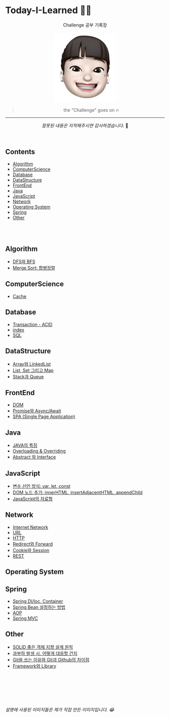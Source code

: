 # Today-I-Learned 👩‍💻 

<div align='center'>
Challenge 공부 기록장  
<br/><br/>
<img src="https://github.com/ChaerinYu/Today-I-Learned/blob/main/img/profile.png" width="200px">

> the "Challenge" goes on 🔥

--- 

_잘못된 내용은 지적해주시면 감사하겠습니다._ 👏  

</div>
<br/>

## Contents


- [Algorithm](#Algorithm)
- [ComputerScience](#CS)
- [Database](#Database)
- [DataStructure](#DataStructure)
- [FrontEnd](#FrontEnd)
- [Java](#Java)
- [JavaScript](#JavaScript)
- [Network](#Network)
- [Operating System](#OS)
- [Spring](#Spring)
- [Other](#Other)

<br/><br/>


## Algorithm
- [DFS와 BFS](Algorithm/DFS_and_BFS.md)
- [Merge Sort: 합병정렬](Algorithm/merge_sort.md)

## ComputerScience
- [Cache](CS/Cache.md)

## Database
- [Transaction - ACID](Database/transaction.md)
- [index](Database/index.md)
- [SQL](Database/SQL.md)

## DataStructure
- [Array와 LinkedList](DataStructure/Array_vs_LinkedList.md)
- [List, Set 그리고 Map](DataStructure/List_vs_Set_vs_Map.md)
- [Stack과 Queue](DataStructure/Stack_vs_Queue.md)

## FrontEnd
- [DOM](FrontEnd/DOM.md)
- [Promise와 Async/Await](FrontEnd/promise_async_await.md)
- [SPA (Single Page Application)](FrontEnd/SPA.md)

## Java
- [JAVA의 특징](Java/JAVA의_특징.md)
- [Overloading & Overriding](Java/Overload_Overriding.md)
- [Abstract 와 Interface](Java/Abstract_vs_Interface.md)

## JavaScript
- [변수 선언 방식: var, let, const](JavaScript/variable.md)
- [DOM 노드 추가: innerHTML, insertAdjacentHTML, appendChild](JavaScript/innerHTML.md)
- [JavaScript의 자료형](JavaScript/js_type.md)

## Network
- [Internet Network](Network/Internet_Network.md)
- [URL](Network/url.md)
- [HTTP](Network/HTTP.md)
- [Redirect와 Forward](Network/redirect_vs_forward.md)
- [Cookie와 Session](Network/cookie_vs_session.md)
- [REST](Network/REST.md)

## Operating System

## Spring
- [Spring DI/Ioc, Container](Spring/Spring_DI_IoC.md)
- [Spring Bean 설정하는 방법](Spring/Spring_setting_Bean.md)
- [AOP](Spring/AOP.md)
- [Spring MVC](Spring/Spring_MVC.md)

## Other
- [SOLID 좋은 객체 지향 설계 원칙](Z_Others/SOLID.md)
- [과부하 발생 시, 어떻게 대응할 건지](Z_Others/Traffic_overload.md)
- [Git을 쓰는 이유와 Git과 Github의 차이점](Z_Others/Git.md)
- [Framework와 Library](Z_Others/Framework_Library.md)



<br/>
<br/>
<br/>
<br/>
<br/>

###### 설명에 사용된 이미지들은 제가 직접 만든 이미지입니다. 😂